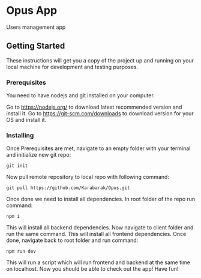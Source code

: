 # Opus App

Users management app

## Getting Started

These instructions will get you a copy of the project up and running on your local machine for development and testing purposes.

### Prerequisites

You need to have nodejs and git installed on your computer.

Go to https://nodejs.org/ to download latest recommended version and install it.
Go to https://git-scm.com/downloads to download version for your OS and install it.



### Installing

Once Prerequisites are met, navigate to an empty folder with your terminal and initialize new git repo:
```
git init
```
Now pull remote repository to local repo with following command:
```
git pull https://github.com/Karabarak/Opus.git
```
Once done we need to install all dependencies. In root folder of the repo run command:
```
npm i
```
This will install all backend dependencies. Now navigate to client folder and run the same command.
This will install all frontend dependencies. Once done, navigate back to root folder and run command:
```
npm run dev
```
This will run a script which will run frontend and backend at the same time on localhost.
Now you should be able to check out the app! Have fun!
